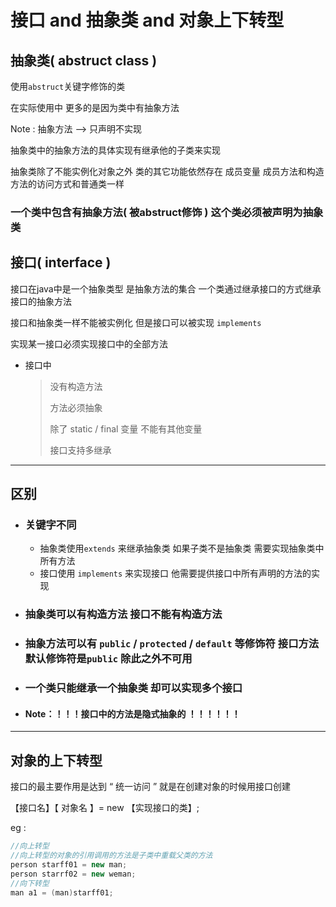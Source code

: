# 接口 and 抽象类 and 对象上下转型

## 抽象类( abstruct class )

使用`abstruct`关键字修饰的类 

在实际使用中  更多的是因为类中有抽象方法

Note : 抽象方法 ——> 只声明不实现

抽象类中的抽象方法的具体实现有继承他的子类来实现

抽象类除了不能实例化对象之外 类的其它功能依然存在 成员变量  成员方法和构造方法的访问方式和普通类一样

### 一个类中包含有抽象方法( 被abstruct修饰 )  这个类必须被声明为抽象类



## 接口( interface )



接口在java中是一个抽象类型 是抽象方法的集合  一个类通过继承接口的方式继承接口的抽象方法 

接口和抽象类一样不能被实例化  但是接口可以被实现 `implements`

实现某一接口必须实现接口中的全部方法

- 接口中

  > 没有构造方法
  >
  > 方法必须抽象
  >
  > 除了 static / final 变量 不能有其他变量
  >
  > 接口支持多继承 



---

## 区别

- ###  关键字不同

  - 抽象类使用`extends` 来继承抽象类  如果子类不是抽象类  需要实现抽象类中所有方法	
  - 接口使用 `implements` 来实现接口 他需要提供接口中所有声明的方法的实现

- ### 抽象类可以有构造方法  接口不能有构造方法

- ### 抽象方法可以有 `public` / `protected` / `default` 等修饰符 接口方法默认修饰符是`public` 除此之外不可用

- ### 一个类只能继承一个抽象类  却可以实现多个接口

- #### Note：！！！接口中的方法是隐式抽象的  ！！！！！！



---

## 对象的上下转型

接口的最主要作用是达到 “ 统一访问 ”  就是在创建对象的时候用接口创建

【接口名】【 对象名 】= new 【实现接口的类】;

eg :  

```java
//向上转型
//向上转型的对象的引用调用的方法是子类中重载父类的方法
person starff01 = new man;
person starrf02 = new weman;
//向下转型
man a1 = (man)starff01;
```



